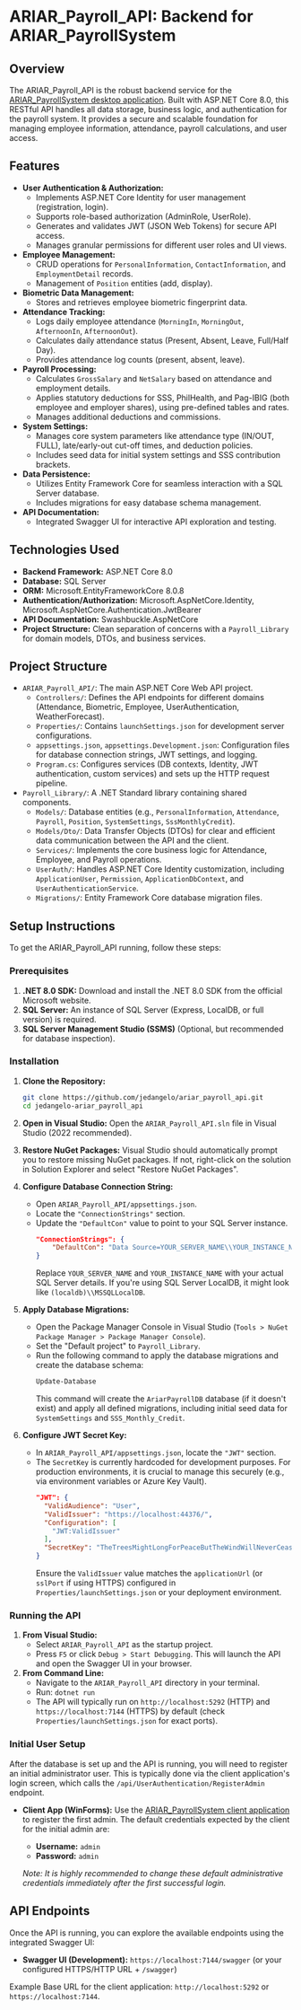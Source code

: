 # ARIAR_Payroll_API: Backend for ARIAR_PayrollSystem

## Overview

The ARIAR_Payroll_API is the robust backend service for the [ARIAR_PayrollSystem desktop application](https://github.com/jedangelo/ariar_payrollsystem). Built with ASP.NET Core 8.0, this RESTful API handles all data storage, business logic, and authentication for the payroll system. It provides a secure and scalable foundation for managing employee information, attendance, payroll calculations, and user access.

## Features

*   **User Authentication & Authorization:**
    *   Implements ASP.NET Core Identity for user management (registration, login).
    *   Supports role-based authorization (AdminRole, UserRole).
    *   Generates and validates JWT (JSON Web Tokens) for secure API access.
    *   Manages granular permissions for different user roles and UI views.
*   **Employee Management:**
    *   CRUD operations for `PersonalInformation`, `ContactInformation`, and `EmploymentDetail` records.
    *   Management of `Position` entities (add, display).
*   **Biometric Data Management:**
    *   Stores and retrieves employee biometric fingerprint data.
*   **Attendance Tracking:**
    *   Logs daily employee attendance (`MorningIn`, `MorningOut`, `AfternoonIn`, `AfternoonOut`).
    *   Calculates daily attendance status (Present, Absent, Leave, Full/Half Day).
    *   Provides attendance log counts (present, absent, leave).
*   **Payroll Processing:**
    *   Calculates `GrossSalary` and `NetSalary` based on attendance and employment details.
    *   Applies statutory deductions for SSS, PhilHealth, and Pag-IBIG (both employee and employer shares), using pre-defined tables and rates.
    *   Manages additional deductions and commissions.
*   **System Settings:**
    *   Manages core system parameters like attendance type (IN/OUT, FULL), late/early-out cut-off times, and deduction policies.
    *   Includes seed data for initial system settings and SSS contribution brackets.
*   **Data Persistence:**
    *   Utilizes Entity Framework Core for seamless interaction with a SQL Server database.
    *   Includes migrations for easy database schema management.
*   **API Documentation:**
    *   Integrated Swagger UI for interactive API exploration and testing.

## Technologies Used

*   **Backend Framework:** ASP.NET Core 8.0
*   **Database:** SQL Server
*   **ORM:** Microsoft.EntityFrameworkCore 8.0.8
*   **Authentication/Authorization:** Microsoft.AspNetCore.Identity, Microsoft.AspNetCore.Authentication.JwtBearer
*   **API Documentation:** Swashbuckle.AspNetCore
*   **Project Structure:** Clean separation of concerns with a `Payroll_Library` for domain models, DTOs, and business services.

## Project Structure

*   `ARIAR_Payroll_API/`: The main ASP.NET Core Web API project.
    *   `Controllers/`: Defines the API endpoints for different domains (Attendance, Biometric, Employee, UserAuthentication, WeatherForecast).
    *   `Properties/`: Contains `launchSettings.json` for development server configurations.
    *   `appsettings.json`, `appsettings.Development.json`: Configuration files for database connection strings, JWT settings, and logging.
    *   `Program.cs`: Configures services (DB contexts, Identity, JWT authentication, custom services) and sets up the HTTP request pipeline.
*   `Payroll_Library/`: A .NET Standard library containing shared components.
    *   `Models/`: Database entities (e.g., `PersonalInformation`, `Attendance`, `Payroll`, `Position`, `SystemSettings`, `SssMonthlyCredit`).
    *   `Models/Dto/`: Data Transfer Objects (DTOs) for clear and efficient data communication between the API and the client.
    *   `Services/`: Implements the core business logic for Attendance, Employee, and Payroll operations.
    *   `UserAuth/`: Handles ASP.NET Core Identity customization, including `ApplicationUser`, `Permission`, `ApplicationDbContext`, and `UserAuthenticationService`.
    *   `Migrations/`: Entity Framework Core database migration files.

## Setup Instructions

To get the ARIAR_Payroll_API running, follow these steps:

### Prerequisites

1.  **.NET 8.0 SDK:** Download and install the .NET 8.0 SDK from the official Microsoft website.
2.  **SQL Server:** An instance of SQL Server (Express, LocalDB, or full version) is required.
3.  **SQL Server Management Studio (SSMS)** (Optional, but recommended for database inspection).

### Installation

1.  **Clone the Repository:**
    ```bash
    git clone https://github.com/jedangelo/ariar_payroll_api.git
    cd jedangelo-ariar_payroll_api
    ```

2.  **Open in Visual Studio:**
    Open the `ARIAR_Payroll_API.sln` file in Visual Studio (2022 recommended).

3.  **Restore NuGet Packages:**
    Visual Studio should automatically prompt you to restore missing NuGet packages. If not, right-click on the solution in Solution Explorer and select "Restore NuGet Packages".

4.  **Configure Database Connection String:**
    *   Open `ARIAR_Payroll_API/appsettings.json`.
    *   Locate the `"ConnectionStrings"` section.
    *   Update the `"DefaultCon"` value to point to your SQL Server instance.
        ```json
        "ConnectionStrings": {
            "DefaultCon": "Data Source=YOUR_SERVER_NAME\\YOUR_INSTANCE_NAME;Initial Catalog=AriarPayrollDB;Persist Security Info=True;Trusted_Connection=True;TrustServerCertificate=True"
        }
        ```
        Replace `YOUR_SERVER_NAME` and `YOUR_INSTANCE_NAME` with your actual SQL Server details. If you're using SQL Server LocalDB, it might look like `(localdb)\\MSSQLLocalDB`.

5.  **Apply Database Migrations:**
    *   Open the Package Manager Console in Visual Studio (`Tools > NuGet Package Manager > Package Manager Console`).
    *   Set the "Default project" to `Payroll_Library`.
    *   Run the following command to apply the database migrations and create the database schema:
        ```powershell
        Update-Database
        ```
        This command will create the `AriarPayrollDB` database (if it doesn't exist) and apply all defined migrations, including initial seed data for `SystemSettings` and `SSS_Monthly_Credit`.

6.  **Configure JWT Secret Key:**
    *   In `ARIAR_Payroll_API/appsettings.json`, locate the `"JWT"` section.
    *   The `SecretKey` is currently hardcoded for development purposes. For production environments, it is crucial to manage this securely (e.g., via environment variables or Azure Key Vault).
        ```json
        "JWT": {
          "ValidAudience": "User",
          "ValidIssuer": "https://localhost:44376/",
          "Configuration": [
            "JWT:ValidIssuer"
          ],
          "SecretKey": "TheTreesMightLongForPeaceButTheWindWillNeverCeaseTheQuickBrownFoxJumpsOverTheLazyDog"
        }
        ```
        Ensure the `ValidIssuer` value matches the `applicationUrl` (or `sslPort` if using HTTPS) configured in `Properties/launchSettings.json` or your deployment environment.

### Running the API

1.  **From Visual Studio:**
    *   Select `ARIAR_Payroll_API` as the startup project.
    *   Press `F5` or click `Debug > Start Debugging`. This will launch the API and open the Swagger UI in your browser.
2.  **From Command Line:**
    *   Navigate to the `ARIAR_Payroll_API` directory in your terminal.
    *   Run: `dotnet run`
    *   The API will typically run on `http://localhost:5292` (HTTP) and `https://localhost:7144` (HTTPS) by default (check `Properties/launchSettings.json` for exact ports).

### Initial User Setup

After the database is set up and the API is running, you will need to register an initial administrator user. This is typically done via the client application's login screen, which calls the `/api/UserAuthentication/RegisterAdmin` endpoint.

*   **Client App (WinForms):** Use the [ARIAR_PayrollSystem client application](https://github.com/jedangelo/ariar_payrollsystem) to register the first admin. The default credentials expected by the client for the initial admin are:
    *   **Username:** `admin`
    *   **Password:** `admin`

    *Note: It is highly recommended to change these default administrative credentials immediately after the first successful login.*

## API Endpoints

Once the API is running, you can explore the available endpoints using the integrated Swagger UI:

*   **Swagger UI (Development):** `https://localhost:7144/swagger` (or your configured HTTPS/HTTP URL + `/swagger`)

Example Base URL for the client application: `http://localhost:5292` or `https://localhost:7144`.
